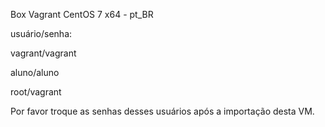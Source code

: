 Box Vagrant CentOS 7 x64 - pt_BR

usuário/senha:

vagrant/vagrant

aluno/aluno

root/vagrant

Por favor troque as senhas desses usuários após a importação desta VM.
